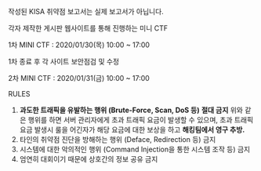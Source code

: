 작성된 KISA 취약점 보고서는 실제 보고서가 아닙니다.

각자 제작한 게시판 웹사이트를 통해 진행하는 미니 CTF

1차 MINI CTF : 2020/01/30(목) 10:00 ~ 17:00

1차 종료 후 각 사이트 보안점검 및 수정

2차 MINI CTF : 2020/01/31(금) 10:00 ~ 17:00

RULES

1. **과도한 트래픽을 유발하는 행위 (Brute-Force, Scan, DoS 등)** **절대 금지** 위와 같은 행위를 하면 서버 관리자에게 초과 트래픽 요금이 발생할 수 있으며, 초과 트래픽 요금 발생시 룰을 어긴자가 해당 요금에 대한 보상을 하고 **해킹팀에서 영구 추방.**
2. 타인의 취약점 진단을 방해하는 행위 (Deface, Redirection 등) 금지
3. 시스템에 대한 악의적인 행위 (Command Injection을 통한 시스템 조작 등) 금지
4. 엄연히 대회이기 때문에 상호간의 정보 공유 금지
